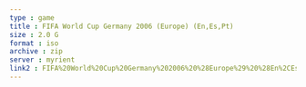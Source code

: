 ```yaml
---
type : game
title : FIFA World Cup Germany 2006 (Europe) (En,Es,Pt)
size : 2.0 G
format : iso
archive : zip
server : myrient
link2 : FIFA%20World%20Cup%20Germany%202006%20%28Europe%29%20%28En%2CEs%2CPt%29
---
```


